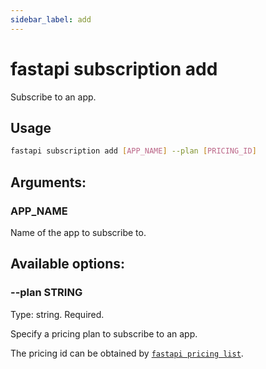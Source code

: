 ```yaml
---
sidebar_label: add
---
```


# fastapi subscription add

Subscribe to an app.

## Usage

```bash
fastapi subscription add [APP_NAME] --plan [PRICING_ID]
```

## Arguments:

### APP_NAME

Name of the app to subscribe to.


## Available options:

### --plan STRING

Type: string. Required.

Specify a pricing plan to subscribe to an app.

The pricing id can be obtained by [`fastapi pricing list`](../pricing/list).
